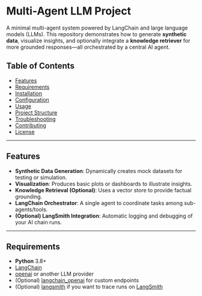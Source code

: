 # Multi-Agent LLM Project

A minimal multi-agent system powered by LangChain and large language models (LLMs). This repository demonstrates how to generate **synthetic data**, visualize insights, and optionally integrate a **knowledge retriever** for more grounded responses—all orchestrated by a central AI agent.


## Table of Contents

- [Features](#features)
- [Requirements](#requirements)
- [Installation](#installation)
- [Configuration](#configuration)
- [Usage](#usage)
- [Project Structure](#project-structure)
- [Troubleshooting](#troubleshooting)
- [Contributing](#contributing)
- [License](#license)

---

## Features

- **Synthetic Data Generation**: Dynamically creates mock datasets for testing or simulation.  
- **Visualization**: Produces basic plots or dashboards to illustrate insights.  
- **Knowledge Retrieval (Optional)**: Uses a vector store to provide factual grounding.  
- **LangChain Orchestrator**: A single agent to coordinate tasks among sub-agents/tools.  
- **(Optional) LangSmith Integration**: Automatic logging and debugging of your AI chain runs.

---

## Requirements

- **Python** 3.8+
- [LangChain](https://pypi.org/project/langchain/)  
- [openai](https://pypi.org/project/openai/) or another LLM provider  
- (Optional) [langchain_openai](https://pypi.org/project/langchain-openai/) for custom endpoints  
- (Optional) [langsmith](https://pypi.org/project/langsmith/) if you want to trace runs on [LangSmith](https://smith.langchain.com/)  



